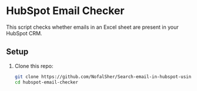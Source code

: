 # HubSpot Email Checker

This script checks whether emails in an Excel sheet are present in your HubSpot CRM.

## Setup

1. Clone this repo:
   ```bash
   git clone https://github.com/NofalSher/Search-email-in-hubspot-using-hubspot-api.git
   cd hubspot-email-checker

